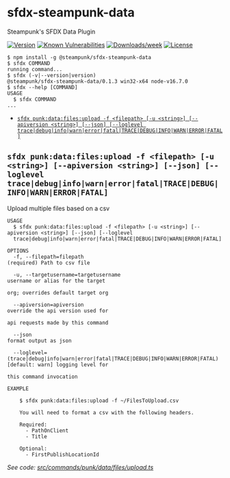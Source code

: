 sfdx-steampunk-data
===================

Steampunk&#39;s SFDX Data Plugin

[![Version](https://img.shields.io/npm/v/@steampunk/sfdx-steampunk-data.svg)](https://www.npmjs.com/package/@steampunk/sfdx-steampunk-data)
[![Known Vulnerabilities](https://snyk.io/test/github/steampunkfoundry/sfdx-steampunk-data/badge.svg)](https://snyk.io/test/github/steampunkfoundry/sfdx-steampunk-data)
[![Downloads/week](https://img.shields.io/npm/dw/@steampunk/sfdx-steampunk-data.svg)](https://www.npmjs.com/package/@steampunk/sfdx-steampunk-data)
[![License](https://img.shields.io/npm/l/@steampunk/sfdx-steampunk-data.svg)](https://www.npmjs.com/package/@steampunk/sfdx-steampunk-data)

<!-- toc -->

<!-- tocstop -->
<!-- install -->
<!-- usage -->
```sh-session
$ npm install -g @steampunk/sfdx-steampunk-data
$ sfdx COMMAND
running command...
$ sfdx (-v|--version|version)
@steampunk/sfdx-steampunk-data/0.1.3 win32-x64 node-v16.7.0
$ sfdx --help [COMMAND]
USAGE
  $ sfdx COMMAND
...
```
<!-- usagestop -->
<!-- commands -->
* [`sfdx punk:data:files:upload -f <filepath> [-u <string>] [--apiversion <string>] [--json] [--loglevel trace|debug|info|warn|error|fatal|TRACE|DEBUG|INFO|WARN|ERROR|FATAL]`](#sfdx-punkdatafilesupload--f-filepath--u-string---apiversion-string---json---loglevel-tracedebuginfowarnerrorfataltracedebuginfowarnerrorfatal)

## `sfdx punk:data:files:upload -f <filepath> [-u <string>] [--apiversion <string>] [--json] [--loglevel trace|debug|info|warn|error|fatal|TRACE|DEBUG|INFO|WARN|ERROR|FATAL]`

Upload multiple files based on a csv

```
USAGE
  $ sfdx punk:data:files:upload -f <filepath> [-u <string>] [--apiversion <string>] [--json] [--loglevel 
  trace|debug|info|warn|error|fatal|TRACE|DEBUG|INFO|WARN|ERROR|FATAL]

OPTIONS
  -f, --filepath=filepath                                                           (required) Path to csv file

  -u, --targetusername=targetusername                                               username or alias for the target
                                                                                    org; overrides default target org

  --apiversion=apiversion                                                           override the api version used for
                                                                                    api requests made by this command

  --json                                                                            format output as json

  --loglevel=(trace|debug|info|warn|error|fatal|TRACE|DEBUG|INFO|WARN|ERROR|FATAL)  [default: warn] logging level for
                                                                                    this command invocation

EXAMPLE

    $ sfdx punk:data:files:upload -f ~/FilesToUpload.csv

    You will need to format a csv with the following headers.

    Required:
      - PathOnClient
      - Title

    Optional:
      - FirstPublishLocationId
```

_See code: [src/commands/punk/data/files/upload.ts](https://github.com/SteampunkFoundry/sfdx-steampunk-data/blob/v0.1.3/src/commands/punk/data/files/upload.ts)_
<!-- commandsstop -->
